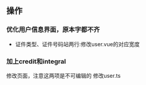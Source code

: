 ## 操作
### 优化用户信息界面，原本字都不齐
- 证件类型、证件号码站两行:修改user.vue的对应宽度
### 加上credit和integral
修改页面，注意这两项是不可编辑的
修改user.ts